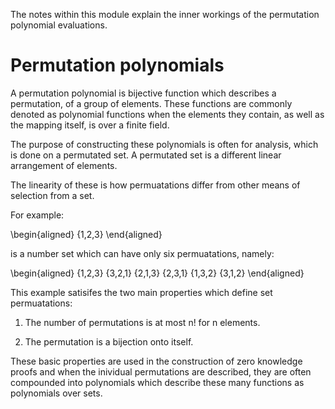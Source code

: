The notes within this module explain the inner workings
of the permutation polynomial evaluations.


Permutation polynomials
======================

A permutation polynomial is bijective 
function which describes a permutation, 
of a group of elements. These functions 
are commonly denoted as polynomial 
functions when the elements they 
contain, as well as the mapping itself,
is over a finite field. 

The purpose of constructing these 
polynomials is often for analysis,
which is done on a permutated set. 
A permutated set is a different 
linear arrangement of elements. 

The linearity of these is how 
permuatations differ from other 
means of selection from a set. 

For example: 

\begin{aligned}
{1,2,3}
\end{aligned}

is a number set which can have 
only six permuatations, namely:

\begin{aligned}
{1,2,3}
{3,2,1}
{2,1,3}
{2,3,1}
{1,3,2}
{3,1,2}
\end{aligned}

This example satisifes the two 
main properties which define set
permuatations:

1. The number of permutations is at most 
n! for n elements. 

2. The permutation is a bijection onto
itself. 

These basic properties are used in 
the construction of zero knowledge 
proofs and when the inividual 
permutations are described, they 
are often compounded into 
polynomials which describe these many
functions as polynomials over sets.
